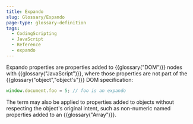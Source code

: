 ```yaml
---
title: Expando
slug: Glossary/Expando
page-type: glossary-definition
tags:
  - CodingScripting
  - JavaScript
  - Reference
  - expando
---
```


Expando properties are properties added to {{glossary("DOM")}} nodes with {{glossary("JavaScript")}}, where those properties are not part of the {{glossary("object","object's")}} DOM specification:

```js
window.document.foo = 5; // foo is an expando
```

The term may also be applied to properties added to objects without respecting the object's original intent, such as non-numeric named properties added to an {{glossary("Array")}}.
